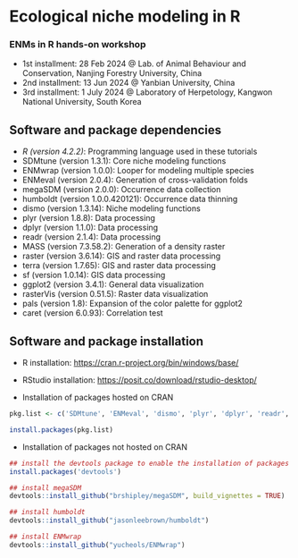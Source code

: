 # Ecological niche modeling in R
### ENMs in R hands-on workshop 
- 1st installment: 28 Feb 2024 @ Lab. of Animal Behaviour and Conservation, Nanjing Forestry University, China
- 2nd installment: 13 Jun 2024 @ Yanbian University, China
- 3rd installment: 1 July 2024 @ Laboratory of Herpetology, Kangwon National University, South Korea

## Software and package dependencies
- _R (version 4.2.2)_: Programming language used in these tutorials
- SDMtune (version 1.3.1): Core niche modeling functions
- ENMwrap (version 1.0.0): Looper for modeling multiple species
- ENMeval (version 2.0.4): Generation of cross-validation folds
- megaSDM (version 2.0.0): Occurrence data collection
- humboldt (version 1.0.0.420121): Occurrence data thinning
- dismo (version 1.3.14): Niche modeling functions
- plyr (version 1.8.8): Data processing
- dplyr (version 1.1.0): Data processing
- readr (version 2.1.4): Data processing
- MASS (version 7.3.58.2): Generation of a density raster 
- raster (version 3.6.14): GIS and raster data processing
- terra (version 1.7.65): GIS and raster data processing
- sf (version 1.0.14): GIS data processing
- ggplot2 (version 3.4.1): General data visualization
- rasterVis (version 0.51.5): Raster data visualization
- pals (version 1.8): Expansion of the color palette for ggplot2
- caret (version 6.0.93): Correlation test

## Software and package installation
- R installation: https://cran.r-project.org/bin/windows/base/

- RStudio installation: https://posit.co/download/rstudio-desktop/

- Installation of packages hosted on CRAN
```r
pkg.list <- c('SDMtune', 'ENMeval', 'dismo', 'plyr', 'dplyr', 'readr', 'MASS', 'raster', 'terra', 'ggplot2', 'rasterVis', 'sf', 'pals', 'caret')

install.packages(pkg.list) 
```

- Installation of packages not hosted on CRAN
```r
## install the devtools package to enable the installation of packages from non-CRAN repositories
install.packages('devtools')

## install megaSDM
devtools::install_github("brshipley/megaSDM", build_vignettes = TRUE)

## install humboldt
devtools::install_github("jasonleebrown/humboldt")

## install ENMwrap
devtools::install_github("yucheols/ENMwrap")
```


